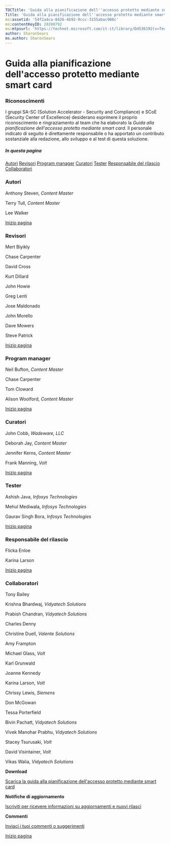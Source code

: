 ```yaml
---
TOCTitle: 'Guida alla pianificazione dell''accesso protetto mediante smart card - Riconoscimenti'
Title: 'Guida alla pianificazione dell''accesso protetto mediante smart card - Riconoscimenti'
ms:assetid: '54f2a4ca-8426-4b92-9ccc-3155abac908c'
ms:contentKeyID: 20200792
ms:mtpsurl: 'https://technet.microsoft.com/it-it/library/Dd536192(v=TechNet.10)'
author: SharonSears
ms.author: SharonSears
---
```


Guida alla pianificazione dell'accesso protetto mediante smart card
===================================================================

### Riconoscimenti

I gruppi SA-SC (Solution Accelerator - Security and Compliance) e SCoE (Security Center of Excellence) desiderano esprimere il proprio riconoscimento e ringraziamento al team che ha elaborato la *Guida alla pianificazione dell'accesso protetto mediante smart card*. Il personale indicato di seguito è direttamente responsabile o ha apportato un contributo sostanziale alla redazione, allo sviluppo e al test di questa soluzione.

##### In questa pagina

[](#ehaa)[Autori](#ehaa)
[](#egaa)[Revisori](#egaa)
[](#efaa)[Program manager](#efaa)
[](#eeaa)[Curatori](#eeaa)
[](#edaa)[Tester](#edaa)
[](#ecaa)[Responsabile del rilascio](#ecaa)
[](#ebaa)[Collaboratori](#ebaa)

### Autori

Anthony Steven, *Content Master*

Terry Tull, *Content Master*

Lee Walker

[](#mainsection)[Inizio pagina](#mainsection)

### Revisori

Mert Biyikly

Chase Carpenter

David Cross

Kurt Dillard

John Howie

Greg Lenti

Jose Maldonado

John Morello

Dave Mowers

Steve Patrick

[](#mainsection)[Inizio pagina](#mainsection)

### Program manager

Neil Bufton, *Content Master*

Chase Carpenter

Tom Cloward

Alison Woolford, *Content Master*

[](#mainsection)[Inizio pagina](#mainsection)

### Curatori

John Cobb, *Wadeware, LLC*

Deborah Jay, *Content Master*

Jennifer Kerns, *Content Master*

Frank Manning, *Volt*

[](#mainsection)[Inizio pagina](#mainsection)

### Tester

Ashish Java, *Infosys Technologies*

Mehul Mediwala, *Infosys Technologies*

Gaurav Singh Bora, *Infosys Technologies*

[](#mainsection)[Inizio pagina](#mainsection)

### Responsabile del rilascio

Flicka Enloe

Karina Larson

[](#mainsection)[Inizio pagina](#mainsection)

### Collaboratori

Tony Bailey

Krishna Bhardwaj, *Vidyatech Solutions*

Prabish Chandran, *Vidyatech Solutions*

Charles Denny

Christine Duell, *Valente Solutions*

Amy Frampton

Michael Glass, *Volt*

Karl Grunwald

Joanne Kennedy

Karina Larson, *Volt*

Chrissy Lewis, *Siemens*

Don McGowan

Tessa Porterfield

Bivin Pachatt, *Vidyatech Solutions*

Vivek Manohar Prabhu, *Vidyatech Solutions*

Stacey Tsurusaki, *Volt*

David Visintainer, *Volt*

Vikas Walia, *Vidyatech Solutions*

**Download**

[Scarica la guida alla pianificazione dell'accesso protetto mediante smart card](http://go.microsoft.com/fwlink/?linkid=41314)

**Notifiche di aggiornamento**

[Iscriviti per ricevere informazioni su aggiornamenti e nuovi rilasci](http://go.microsoft.com/fwlink/?linkid=54982)

**Commenti**

[Inviaci i tuoi commenti o suggerimenti](mailto:secwish@microsoft.com?oggetto=guida%20alla%20pianificazione%20dell'accesso%20protetto%20mediante%20smart%20card)

[](#mainsection)[Inizio pagina](#mainsection)
